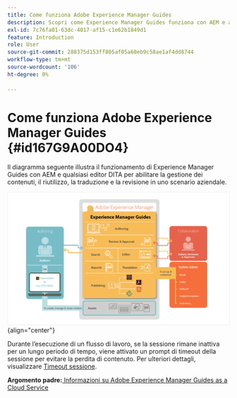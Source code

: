 ```yaml
---
title: Come funziona Adobe Experience Manager Guides
description: Scopri come Experience Manager Guides funziona con AEM e altri editor DITA per abilitare la gestione dei contenuti, il riutilizzo, la traduzione e la revisione in uno scenario aziendale.
exl-id: 7c76fa01-63dc-4017-af15-c1e62b1849d1
feature: Introduction
role: User
source-git-commit: 288375d153ff805af05a60eb9c58ae1af4dd8744
workflow-type: tm+mt
source-wordcount: '106'
ht-degree: 0%

---
```


# Come funziona Adobe Experience Manager Guides {#id167G9A00DO4}

Il diagramma seguente illustra il funzionamento di Experience Manager Guides con AEM e qualsiasi editor DITA per abilitare la gestione dei contenuti, il riutilizzo, la traduzione e la revisione in uno scenario aziendale.

![](images/xml-add-on-how-it-works.png){align="center"}

Durante l’esecuzione di un flusso di lavoro, se la sessione rimane inattiva per un lungo periodo di tempo, viene attivato un prompt di timeout della sessione per evitare la perdita di contenuto. Per ulteriori dettagli, visualizzare [Timeout sessione](./session-timeout-prompt.md).


**Argomento padre:**&#x200B;[ Informazioni su Adobe Experience Manager Guides as a Cloud Service](intro.md)
